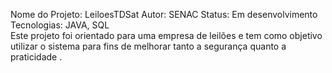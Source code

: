 Nome do Projeto: LeiloesTDSat
Autor: SENAC
Status: Em desenvolvimento
Tecnologias: JAVA, SQL  
Este projeto foi orientado para uma empresa de leilões e tem como objetivo utilizar o sistema para fins de melhorar tanto a segurança quanto a praticidade .